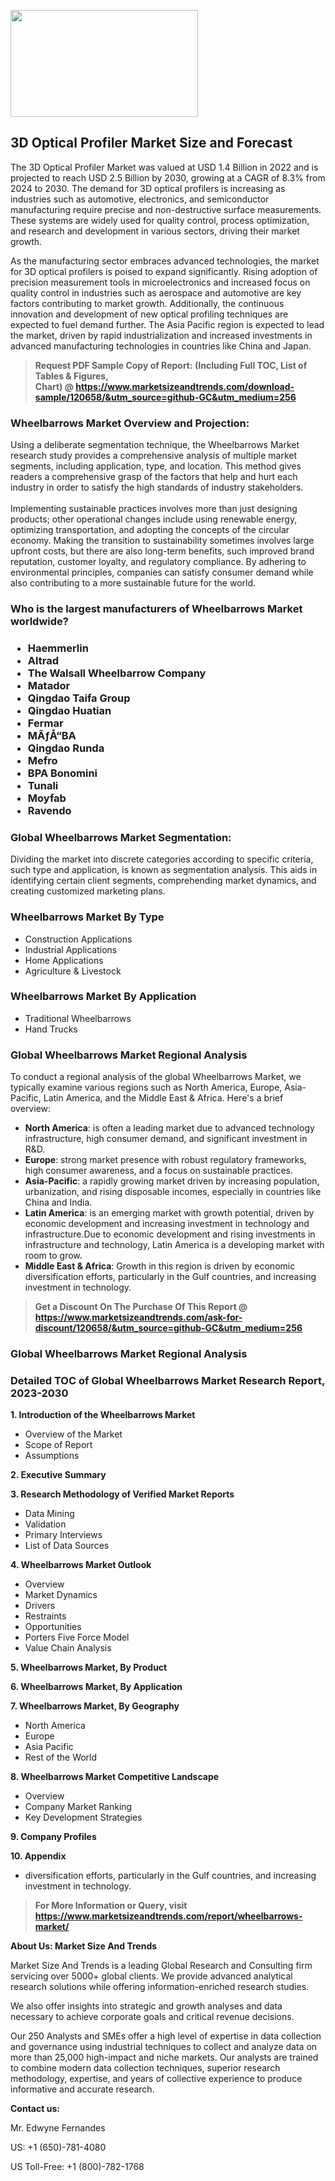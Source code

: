 <p><img class="alignnone size-medium wp-image-20088" src="https://ffe5etoiles.com/wp-content/uploads/2024/12/MST1-300x171.png" alt="" width="300" height="171" /></p><h2>3D Optical Profiler Market Size and Forecast</h2><p>The 3D Optical Profiler Market was valued at USD 1.4 Billion in 2022 and is projected to reach USD 2.5 Billion by 2030, growing at a CAGR of 8.3% from 2024 to 2030. The demand for 3D optical profilers is increasing as industries such as automotive, electronics, and semiconductor manufacturing require precise and non-destructive surface measurements. These systems are widely used for quality control, process optimization, and research and development in various sectors, driving their market growth.</p><p>As the manufacturing sector embraces advanced technologies, the market for 3D optical profilers is poised to expand significantly. Rising adoption of precision measurement tools in microelectronics and increased focus on quality control in industries such as aerospace and automotive are key factors contributing to market growth. Additionally, the continuous innovation and development of new optical profiling techniques are expected to fuel demand further. The Asia Pacific region is expected to lead the market, driven by rapid industrialization and increased investments in advanced manufacturing technologies in countries like China and Japan.</p></p><blockquote id="" class=""><strong>Request PDF Sample Copy of Report: (Including Full TOC, List of Tables &amp; Figures, Chart)&nbsp;@&nbsp;<strong><a href="https://www.marketsizeandtrends.com/download-sample/120658/&utm_source=github-GC&utm_medium=256" target="_blank">https://www.marketsizeandtrends.com/download-sample/120658/&utm_source=github-GC&utm_medium=256</a></strong></strong></blockquote><h3 id="" class="">Wheelbarrows Market&nbsp;Overview and Projection:</h3><p id="" class="">Using a deliberate segmentation technique, the Wheelbarrows Market research study provides a comprehensive analysis of multiple market segments, including application, type, and location. This method gives readers a comprehensive grasp of the factors that help and hurt each industry in order to satisfy the high standards of industry stakeholders. <br /> <br />Implementing sustainable practices involves more than just designing products; other operational changes include using renewable energy, optimizing transportation, and adopting the concepts of the circular economy. Making the transition to sustainability sometimes involves large upfront costs, but there are also long-term benefits, such improved brand reputation, customer loyalty, and regulatory compliance. By adhering to environmental principles, companies can satisfy consumer demand while also contributing to a more sustainable future for the world.</p><h3 id="" class="">Who is the largest manufacturers of&nbsp;Wheelbarrows Market worldwide?</h3><h3 class=""><p><ul><li>Haemmerlin </li><li> Altrad </li><li> The Walsall Wheelbarrow Company </li><li> Matador </li><li> Qingdao Taifa Group </li><li> Qingdao Huatian </li><li> Fermar </li><li> MÃƒÅ“BA </li><li> Qingdao Runda </li><li> Mefro </li><li> BPA Bonomini </li><li> Tunali </li><li> Moyfab </li><li> Ravendo</li></ul></p></h3><h3 id="" class="">Global&nbsp;Wheelbarrows Market Segmentation:</h3><p id="" class="">Dividing the market into discrete categories according to specific criteria, such type and application, is known as segmentation analysis. This aids in identifying certain client segments, comprehending market dynamics, and creating customized marketing plans.</p><h3 id="" class="">Wheelbarrows Market&nbsp;By Type</h3><p><p><ul><li>Construction Applications </li><li> Industrial Applications </li><li> Home Applications </li><li> Agriculture & Livestock</p></li></ul></p></p><h3 id="" class="">Wheelbarrows Market&nbsp;By Application</h3><p class=""><p><ul><li>Traditional Wheelbarrows </li><li> Hand Trucks</li></ul></p></p><h3 id="" class="">Global Wheelbarrows Market Regional Analysis</h3><p id="" class="">To conduct a regional analysis of the global Wheelbarrows Market, we typically examine various regions such as North America, Europe, Asia-Pacific, Latin America, and the Middle East &amp; Africa. Here's a brief overview:</p><ul><li><strong>North America</strong>: is often a leading market due to advanced technology infrastructure, high consumer demand, and significant investment in R&amp;D.</li><li><strong>Europe</strong>: strong market presence with robust regulatory frameworks, high consumer awareness, and a focus on sustainable practices.</li><li><strong>Asia-Pacific</strong>: a rapidly growing market driven by increasing population, urbanization, and rising disposable incomes, especially in countries like China and India.</li><li><strong>Latin America</strong>: is an emerging market with growth potential, driven by economic development and increasing investment in technology and infrastructure.Due to economic development and rising investments in infrastructure and technology, Latin America is a developing market with room to grow.</li><li><strong>Middle East &amp; Africa</strong>: Growth in this region is driven by economic diversification efforts, particularly in the Gulf countries, and increasing investment in technology.</li></ul><blockquote id="" class=""><strong>Get a Discount On The Purchase Of This Report @ <strong><a href="https://www.marketsizeandtrends.com/ask-for-discount/120658/&utm_source=github-GC&utm_medium=256" target="_blank">https://www.marketsizeandtrends.com/ask-for-discount/120658/&utm_source=github-GC&utm_medium=256</a></strong></strong></blockquote><h3 id="" class="">Global Wheelbarrows Market Regional Analysis</h3><h3 id="" class="">Detailed TOC of Global Wheelbarrows Market Research Report, 2023-2030</h3><p id="" class=""><strong>1. Introduction of the Wheelbarrows Market</strong></p><ul><li>Overview of the Market</li><li>Scope of Report</li><li>Assumptions</li></ul><p id="" class=""><strong>2. Executive Summary</strong></p><p id="" class=""><strong>3. Research Methodology of Verified Market Reports</strong></p><ul><li>Data Mining</li><li>Validation</li><li>Primary Interviews</li><li>List of Data Sources</li></ul><p id="" class=""><strong>4. Wheelbarrows Market Outlook</strong></p><ul><li>Overview</li><li>Market Dynamics</li><li>Drivers</li><li>Restraints</li><li>Opportunities</li><li>Porters Five Force Model</li><li>Value Chain Analysis</li></ul><p id="" class=""><strong>5. Wheelbarrows Market, By Product</strong></p><p id="" class=""><strong>6. Wheelbarrows Market, By Application</strong></p><p id="" class=""><strong>7. Wheelbarrows Market, By Geography</strong></p><ul><li>North America</li><li>Europe</li><li>Asia Pacific</li><li>Rest of the World</li></ul><p id="" class=""><strong>8. Wheelbarrows Market Competitive Landscape</strong></p><ul><li>Overview</li><li>Company Market Ranking</li><li>Key Development Strategies</li></ul><p id="" class=""><strong>9. Company Profiles</strong></p><p id="" class=""><strong>10. Appendix</strong></p><ul><li>diversification efforts, particularly in the Gulf countries, and increasing investment in technology.</li></ul><blockquote id="" class=""><strong>For More Information or Query, visit <strong><strong><a href="https://www.marketsizeandtrends.com/report/wheelbarrows-market/" target="_blank">https://www.marketsizeandtrends.com/report/wheelbarrows-market/</a></strong></strong></strong></blockquote><p id="" class=""><strong>About Us: Market Size And Trends</strong></p><p id="" class="">Market Size And Trends is a leading Global Research and Consulting firm servicing over 5000+ global clients. We provide advanced analytical research solutions while offering information-enriched research studies.</p><p id="" class="">We also offer insights into strategic and growth analyses and data necessary to achieve corporate goals and critical revenue decisions.</p><p id="" class="">Our 250 Analysts and SMEs offer a high level of expertise in data collection and governance using industrial techniques to collect and analyze data on more than 25,000 high-impact and niche markets. Our analysts are trained to combine modern data collection techniques, superior research methodology, expertise, and years of collective experience to produce informative and accurate research.</p><p id="" class=""><strong>Contact us:</strong></p><p id="" class="">Mr. Edwyne Fernandes</p><p id="" class="">US: +1 (650)-781-4080</p><p id="" class="">US Toll-Free: +1 (800)-782-1768</p>
